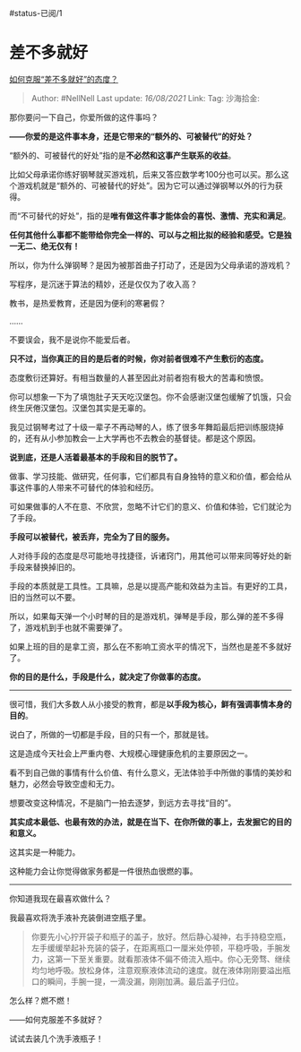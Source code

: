 #status-已阅/1 
# 差不多就好

[如何克服“差不多就好”的态度？](https://www.zhihu.com/question/28566702/answer/2052878629)

> Author: #NellNell
> Last update: *16/08/2021*
> Link:
> Tag:
> 沙海拾金:

那你要问一下自己，你爱所做的这件事吗？

**——你爱的是这件事本身，还是它带来的“额外的、可被替代”的好处？**

“额外的、可被替代的好处”指的是**不必然和这事产生联系的收益**。

比如父母承诺你练好钢琴就买游戏机，后来又答应数学考100分也可以买。那么这个游戏机就是“额外的、可被替代的好处”。因为它可以通过弹钢琴以外的行为获得。

而“不可替代的好处”，指的是**唯有做这件事才能体会的喜悦、激情、充实和满足**。

**任何其他什么事都不能带给你完全一样的、可以与之相比拟的经验和感受。它是独一无二、绝无仅有！**

所以，你为什么弹钢琴？是因为被那首曲子打动了，还是因为父母承诺的游戏机？

写程序，是沉迷于算法的精妙，还是仅仅为了收入高？

教书，是热爱教育，还是因为便利的寒暑假？

……

不要误会，我不是说你不能爱后者。

**只不过，当你真正的目的是后者的时候，你对前者很难不产生敷衍的态度。**

态度敷衍还算好。有相当数量的人甚至因此对前者抱有极大的苦毒和愤恨。

你可以想象一下为了填饱肚子天天吃汉堡包。你不会感谢汉堡包缓解了饥饿，只会终生厌倦汉堡包。汉堡包其实是无辜的。

我见过钢琴考过了十级一辈子不再动琴的人，练了很多年舞蹈最后把训练服烧掉的，还有从小参加教会一上大学再也不去教会的基督徒。都是这个原因。

**说到底，还是人活着最基本的手段和目的脱节了。**

做事、学习技能、做研究，任何事，它们都具有自身独特的意义和价值，都会给从事这件事的人带来不可替代的体验和经历。

可如果做事的人不在意、不欣赏，忽略不计它们的意义、价值和体验，它们就沦为了手段。

**手段可以被替代，被丢弃，完全为了目的服务。**

人对待手段的态度是尽可能地寻找捷径，诉诸窍门，用其他可以带来同等好处的新手段来替换掉旧的。

手段的本质就是工具性。工具嘛，总是以提高产能和效益为主旨。有更好的工具，旧的当然可以不要。

所以，如果每天弹一个小时琴的目的是游戏机，弹琴是手段，那么弹的差不多得了，游戏机到手也就不需要弹了。

如果上班的目的是拿工资，那么在不影响工资水平的情况下，当然也是差不多就好了。

**你的目的是什么，手段是什么，就决定了你做事的态度。**

---

很可惜，我们大多数人从小接受的教育，都是**以手段为核心，鲜有强调事情本身的目的**。

说白了，所做的一切都是手段，目的只有一个，那就是钱。

这是造成今天社会上严重内卷、大规模心理健康危机的主要原因之一。

看不到自己做的事情有什么价值、有什么意义，无法体验手中所做的事情的美妙和魅力，必然会导致空虚和无力。

想要改变这种情况，不是脑门一拍去逐梦，到远方去寻找“目的”。

**其实成本最低、也最有效的办法，就是在当下、在你所做的事上，去发掘它的目的和意义。**

这其实是一种能力。

这种能力会让你觉得做家务都是一件很热血很燃的事。

---

你知道我现在最喜欢做什么？

我最喜欢将洗手液补充装倒进空瓶子里。

> 你要先小心拧开袋子和瓶子的盖子，放好。然后静心凝神，右手持稳空瓶，左手缓缓举起补充装的袋子，在距离瓶口一厘米处停顿，平稳呼吸，手腕发力，这第一下至关重要。就看那液体不偏不倚流入瓶中。你心无旁骛、继续均匀地呼吸。放松身体，注意观察液体流动的速度。就在液体刚刚要溢出瓶口的瞬间，手腕一提，一滴没漏，刚刚加满。最后盖子归位。

怎么样？燃不燃！

——如何克服差不多就好？

试试去装几个洗手液瓶子！
